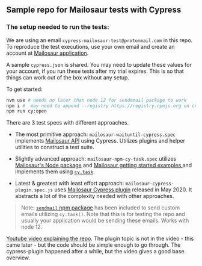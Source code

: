 ## Sample repo for Mailosaur tests with Cypress

### The setup needed to run the tests:

We are using an email `cypress-mailosaur-test@protonmail.com` in this repo.
To reproduce the test executions, use your own email and create an account at [Mailosaur application](https://mailosaur.com/app/).

A sample `cypress.json` is shared. You may need to update these values for your account, if you run these tests after my trial expires.
This is so that things can work out of the box without any setup.

To get started:

```bash
nvm use # needs no later than node 12 for sendemail package to work
npm i #  may need to append --registry https://registry.npmjs.org on company network
npm run cy:open
```

There are 3 test specs with different approaches.

- The most primitive approach: `mailosaur-waituntil-cypress.spec` implements [Mailosaur API](https://docs.mailosaur.com/reference) using Cypress. Utilizes plugins and helper utilities to construct a test suite.

- Slightly advanced approach: `mailosaur-npm-cy-task.spec` utilizes [Mailosaur's Node package](https://www.npmjs.com/package/mailosaur) and [Mailosaur getting started examples ](https://docs.mailosaur.com/docs/development) and implements them using [`cy.task`](https://docs.cypress.io/api/commands/task.html#Syntax).

- Latest & greatest with least effort approach: `mailosaur-cypress-plugin.spec.js` uses [Mailosaur Cypress plugin](https://github.com/mailosaur/mailosaur-cypress) released in May 2020. It abstracts a lot of the complexity needed with other approaches.

> Note: [`sendmail` npm package](https://www.npmjs.com/package/sendmail) has been included to send custom emails utilizing `cy.task()`. Note that this is for testing the repo and usually your application would be sending these emails. Works with node 12.

[Youtube video explaining the repo](https://youtu.be/_76TMg4yfrU). The plugin topic is not in the video - this came later - but the code should be simple enough to go through. The cypress-plugin happened after a while, but the video gives a good base overview.
